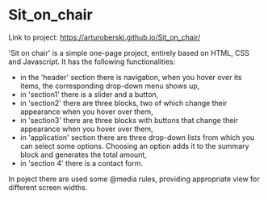 # Sit_on_chair

Link to project: https://arturoberski.github.io/Sit_on_chair/

'Sit on chair' is a simple one-page project, entirely based on HTML, CSS and Javascript. It has the following functionalities:
- in the 'header' section there is navigation, when you hover over its items, the corresponding drop-down menu shows up,
- in 'section1' there is a slider and a button,
- in 'section2' there are three blocks, two of which change their appearance when you hover over them,
- in 'section3' there are three blocks with buttons that change their appearance when you hover over them,
- in 'application' section there are three drop-down lists from which you can select some options. Choosing an option adds it to the summary block and generates the total amount,
- in 'section 4' there is a contact form.

In poject there are used some @media rules, providing appropriate view for different screen widths.



